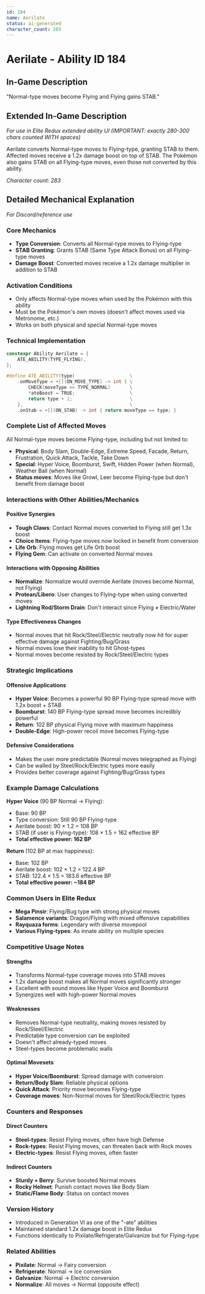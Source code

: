 ```yaml
---
id: 184
name: Aerilate
status: ai-generated
character_count: 283
---
```


# Aerilate - Ability ID 184

## In-Game Description
"Normal-type moves become Flying and Flying gains STAB."

## Extended In-Game Description
*For use in Elite Redux extended ability UI (IMPORTANT: exactly 280-300 chars counted WITH spaces)*

Aerilate converts Normal-type moves to Flying-type, granting STAB to them. Affected moves receive a 1.2x damage boost on top of STAB. The Pokémon also gains STAB on all Flying-type moves, even those not converted by this ability.

*Character count: 283*

## Detailed Mechanical Explanation
*For Discord/reference use*

### Core Mechanics
- **Type Conversion**: Converts all Normal-type moves to Flying-type
- **STAB Granting**: Grants STAB (Same Type Attack Bonus) on all Flying-type moves
- **Damage Boost**: Converted moves receive a 1.2x damage multiplier in addition to STAB

### Activation Conditions
- Only affects Normal-type moves when used by the Pokémon with this ability
- Must be the Pokémon's own moves (doesn't affect moves used via Metronome, etc.)
- Works on both physical and special Normal-type moves

### Technical Implementation
```cpp
constexpr Ability Aerilate = {
    ATE_ABILITY(TYPE_FLYING),
};

#define ATE_ABILITY(type)                    \
    .onMoveType = +[](ON_MOVE_TYPE) -> int { \
        CHECK(moveType == TYPE_NORMAL)       \
        *ateBoost = TRUE;                    \
        return type + 1;                     \
    },                                       \
    .onStab = +[](ON_STAB) -> int { return moveType == type; }
```

### Complete List of Affected Moves
All Normal-type moves become Flying-type, including but not limited to:
- **Physical**: Body Slam, Double-Edge, Extreme Speed, Facade, Return, Frustration, Quick Attack, Tackle, Take Down
- **Special**: Hyper Voice, Boomburst, Swift, Hidden Power (when Normal), Weather Ball (when Normal)
- **Status moves**: Moves like Growl, Leer become Flying-type but don't benefit from damage boost

### Interactions with Other Abilities/Mechanics

#### Positive Synergies
- **Tough Claws**: Contact Normal moves converted to Flying still get 1.3x boost
- **Choice Items**: Flying-type moves now locked in benefit from conversion
- **Life Orb**: Flying moves get Life Orb boost
- **Flying Gem**: Can activate on converted Normal moves

#### Interactions with Opposing Abilities
- **Normalize**: Normalize would override Aerilate (moves become Normal, not Flying)
- **Protean/Libero**: User changes to Flying-type when using converted moves
- **Lightning Rod/Storm Drain**: Don't interact since Flying ≠ Electric/Water

#### Type Effectiveness Changes
- Normal moves that hit Rock/Steel/Electric neutrally now hit for super effective damage against Fighting/Bug/Grass
- Normal moves lose their inability to hit Ghost-types
- Normal moves become resisted by Rock/Steel/Electric types

### Strategic Implications

#### Offensive Applications
- **Hyper Voice**: Becomes a powerful 90 BP Flying-type spread move with 1.2x boost + STAB
- **Boomburst**: 140 BP Flying-type spread move becomes incredibly powerful
- **Return**: 102 BP physical Flying move with maximum happiness
- **Double-Edge**: High-power recoil move becomes Flying-type

#### Defensive Considerations
- Makes the user more predictable (Normal moves telegraphed as Flying)
- Can be walled by Steel/Rock/Electric types more easily
- Provides better coverage against Fighting/Bug/Grass types

### Example Damage Calculations
**Hyper Voice** (90 BP Normal → Flying):
- Base: 90 BP
- Type conversion: Still 90 BP Flying-type
- Aerilate boost: 90 × 1.2 = 108 BP
- STAB (if user is Flying-type): 108 × 1.5 = 162 effective BP
- **Total effective power: 162 BP**

**Return** (102 BP at max happiness):
- Base: 102 BP
- Aerilate boost: 102 × 1.2 = 122.4 BP
- STAB: 122.4 × 1.5 = 183.6 effective BP
- **Total effective power: ~184 BP**

### Common Users in Elite Redux
- **Mega Pinsir**: Flying/Bug type with strong physical moves
- **Salamence variants**: Dragon/Flying with mixed offensive capabilities  
- **Rayquaza forms**: Legendary with diverse movepool
- **Various Flying-types**: As innate ability on multiple species

### Competitive Usage Notes

#### Strengths
- Transforms Normal-type coverage moves into STAB moves
- 1.2x damage boost makes all Normal moves significantly stronger
- Excellent with sound moves like Hyper Voice and Boomburst
- Synergizes well with high-power Normal moves

#### Weaknesses
- Removes Normal-type neutrality, making moves resisted by Rock/Steel/Electric
- Predictable type conversion can be exploited
- Doesn't affect already-typed moves
- Steel-types become problematic walls

#### Optimal Movesets
- **Hyper Voice/Boomburst**: Spread damage with conversion
- **Return/Body Slam**: Reliable physical options
- **Quick Attack**: Priority move becomes Flying-type
- **Coverage moves**: Non-Normal moves for Steel/Rock/Electric types

### Counters and Responses

#### Direct Counters
- **Steel-types**: Resist Flying moves, often have high Defense
- **Rock-types**: Resist Flying moves, can threaten back with Rock moves
- **Electric-types**: Resist Flying moves, often faster

#### Indirect Counters
- **Sturdy + Berry**: Survive boosted Normal moves
- **Rocky Helmet**: Punish contact moves like Body Slam
- **Static/Flame Body**: Status on contact moves

### Version History
- Introduced in Generation VI as one of the "-ate" abilities
- Maintained standard 1.2x damage boost in Elite Redux
- Functions identically to Pixilate/Refrigerate/Galvanize but for Flying-type

### Related Abilities
- **Pixilate**: Normal → Fairy conversion
- **Refrigerate**: Normal → Ice conversion  
- **Galvanize**: Normal → Electric conversion
- **Normalize**: All moves → Normal (opposite effect)